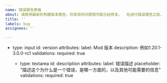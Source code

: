 ```yaml
---
name: 错误报告表格
about: 请使用最新的构建版本报告，你发现的问题很可能已经修复。  在进行错误报告之前，请确保没有类似的现有的报告。
title: ''
labels: bug
assignees: ''

---
```


- type: input
    id: version
    attributes:
      label: Mod 版本
      description: 例如1.20.1-3.0.0-rc1
    validations:
      required: true

  - type: textarea
    id: description
    attributes:
      label: 错误描述
      placeholder: "描述这个为什么是一个错误，是哪一方面的，以及其他可能需要的信息"
    validations:
      required: true
